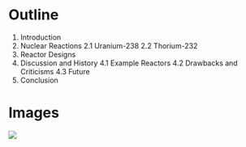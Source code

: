 Outline
=======
1. Introduction
2. Nuclear Reactions
    2.1 Uranium-238
    2.2 Thorium-232
3. Reactor Designs
4. Discussion and History
    4.1 Example Reactors
    4.2 Drawbacks and Criticisms
    4.3 Future
5. Conclusion

Images
======
![](http://upload.wikimedia.org/wikipedia/commons/c/c2/Ebr1core.png)
